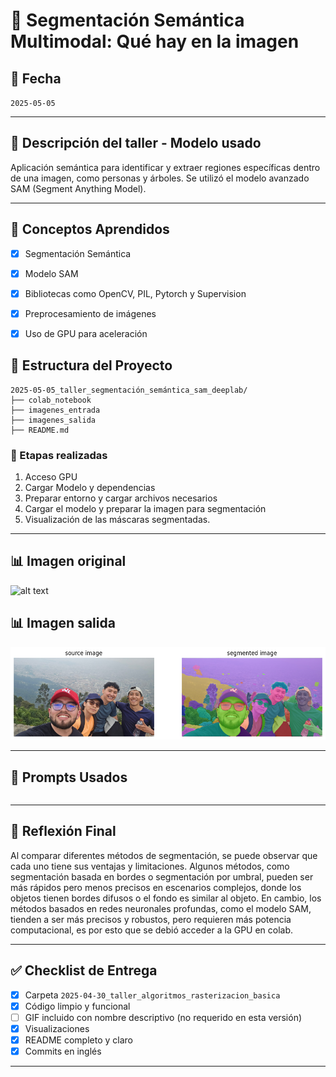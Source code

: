 # 🧪 Segmentación Semántica Multimodal: Qué hay en la imagen

## 📅 Fecha
`2025-05-05`

---

## 🎯 Descripción del taller - Modelo usado

Aplicación semántica para identificar y extraer regiones específicas dentro de una imagen, como personas y árboles. Se utilizó el modelo avanzado SAM (Segment Anything Model).

---

## 🧠 Conceptos Aprendidos

- [x] Segmentación Semántica
- [x] Modelo SAM
- [x] Bibliotecas como OpenCV, PIL, Pytorch y Supervision
- [x] Preprocesamiento de imágenes
- [x] Uso de GPU para aceleración


## 📁 Estructura del Proyecto

```
2025-05-05_taller_segmentación_semántica_sam_deeplab/
├── colab_notebook
├── imagenes_entrada
├── imagenes_salida
├── README.md
```

### 🔹 Etapas realizadas
1. Acceso GPU
2. Cargar Modelo y dependencias
3. Preparar entorno y cargar archivos necesarios
4. Cargar el modelo y preparar la imagen para segmentación
5. Visualización de las máscaras segmentadas.

---

## 📊 Imagen original
![alt text]([Talleres/2025_05_05_taller_segmentación_semántica_sam_deeplab/Imagenes_entrada](https://github.com/JavierCarrillo12/Computacion-visual-jtorresle-jugomezra-dagarzonmo-jacarrillo/blob/main/Talleres/2025_05_05_taller_segmentaci%C3%B3n_sem%C3%A1ntica_sam_deeplab/Imagenes_entrada/monserrate.jpg?raw=true))

## 📊 Imagen salida
![alt text](Talleres/2025_05_05_taller_segmentación_semántica_sam_deeplab/imagenes_salida/result.png)

---

## 🧩 Prompts Usados

```NO aplica
```

---

## 💬 Reflexión Final

Al comparar diferentes métodos de segmentación, se puede observar que cada uno tiene sus ventajas y limitaciones. Algunos métodos, como segmentación basada en bordes o segmentación por umbral, pueden ser más rápidos pero menos precisos en escenarios complejos, donde los objetos tienen bordes difusos o el fondo es similar al objeto. En cambio, los métodos basados en redes neuronales profundas, como el modelo SAM, tienden a ser más precisos y robustos, pero requieren más potencia computacional, es por esto que se debió acceder a la GPU en colab.

---


## ✅ Checklist de Entrega

- [x] Carpeta `2025-04-30_taller_algoritmos_rasterizacion_basica`
- [x] Código limpio y funcional
- [ ] GIF incluido con nombre descriptivo (no requerido en esta versión)
- [x] Visualizaciones 
- [x] README completo y claro
- [x] Commits en inglés

---
